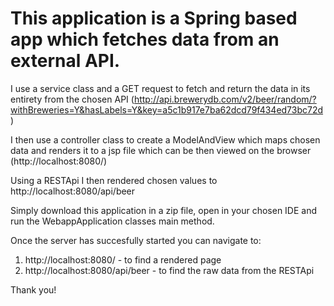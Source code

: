 # This application is a Spring based app which fetches data from an external API.

I use a service class and a GET request to fetch and return the data in its entirety from the chosen API
(http://api.brewerydb.com/v2/beer/random/?withBreweries=Y&hasLabels=Y&key=a5c1b917e7ba62dcd79f434ed73bc72d)

I then use a controller class to create a ModelAndView which maps chosen data and renders it to a jsp file which can
be then viewed on the browser (http://localhost:8080/)

Using a RESTApi I then rendered chosen values to http://localhost:8080/api/beer

Simply download this application in a zip file, open in your chosen IDE and run the WebappApplication classes main method. 

Once the server has succesfully started you can navigate to: 

1. http://localhost:8080/ - to find a rendered page 
2. http://localhost:8080/api/beer - to find the raw data from the RESTApi

Thank you!
